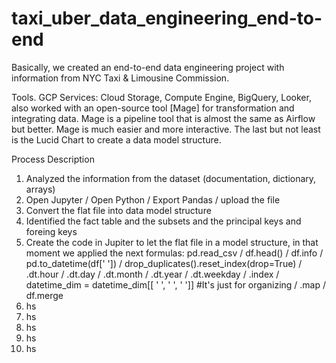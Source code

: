 # taxi_uber_data_engineering_end-to-end
Basically, we created an end-to-end data engineering project with information from NYC Taxi &amp; Limousine Commission. 

Tools. 
GCP Services: Cloud Storage, Compute Engine, BigQuery, Looker, also worked with an open-source tool [Mage] for transformation and integrating data. Mage is a pipeline tool that is almost the same as Airflow but better. Mage is much easier and more interactive. The last but not least is the Lucid Chart to create a data model structure. 

Process Description
01) Analyzed the information from the dataset (documentation, dictionary, arrays)
02) Open Jupyter / Open Python / Export Pandas / upload the file
03)  Convert the flat file into data model structure
04) Identified the fact table and the subsets and the principal keys and foreing keys
05) Create the code in Jupiter to let the flat file in a model structure, in that moment we applied the next formulas: pd.read_csv  / df.head() / df.info  / pd.to_datetime(df[' ']) / drop_duplicates().reset_index(drop=True) / .dt.hour / .dt.day / .dt.month / .dt.year / .dt.weekday / .index / datetime_dim = datetime_dim[[ ' ', ' ', ' ']] #It's just for organizing / .map /  df.merge
06) hs
07) hs
08) hs
09) hs
10) hs
   

